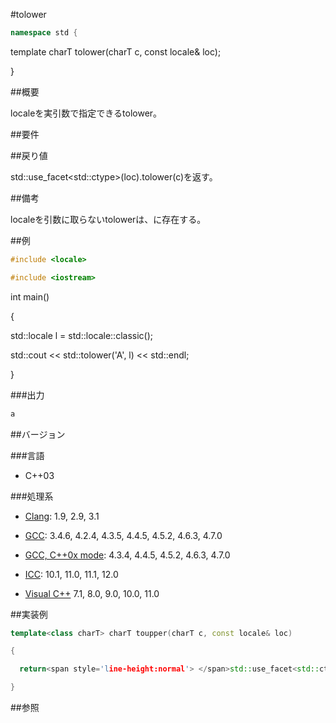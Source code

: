 #tolower
```cpp
namespace std {
```

  template<class charT> charT tolower(charT c, const locale& loc);

}




##概要

localeを実引数で指定できるtolower。


##要件



##戻り値

std::use_facet<std::ctype<charT>>(loc).tolower(c)を返す。


##備考

localeを引数に取らないtolowerは、<cctype>に存在する。


##例

```cpp
#include <locale>

#include <iostream>
```

int main()

{

  std::locale l = std::locale::classic();


  std::cout << std::tolower('A', l) << std::endl;

}




###出力

```cpp
a
```

##バージョン


###言語


- C++03



###処理系


- [Clang](/implementation#clang.md): 1.9, 2.9, 3.1

- [GCC](/implementation#gcc.md): 3.4.6, 4.2.4, 4.3.5, 4.4.5, 4.5.2, 4.6.3, 4.7.0

- [GCC, C++0x mode](/implementation#gcc.md): 4.3.4, 4.4.5, 4.5.2, 4.6.3, 4.7.0

- [ICC](/implementation#icc.md): 10.1, 11.0, 11.1, 12.0

- [Visual C++](/implementation#visual_cpp.md) 7.1, 8.0, 9.0, 10.0, 11.0




##実装例

```cpp
template<class charT> charT toupper(charT c, const locale& loc)

{

  return<span style='line-height:normal'> </span>std::use_facet<std::ctype<charT>>(loc).toupper(c);

}
```

##参照


